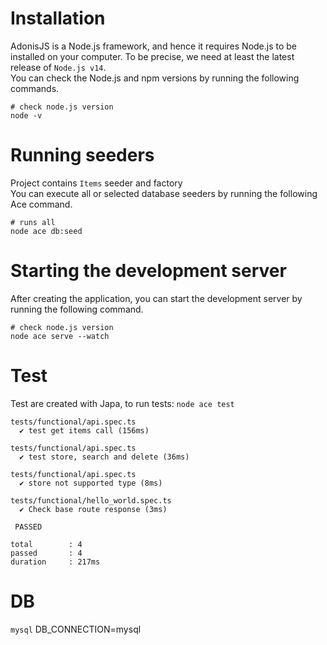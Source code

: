 # Installation
AdonisJS is a Node.js framework, and hence it requires Node.js to be installed on your computer. 
To be precise, we need at least the latest release of `Node.js v14`.
<br/>
You can check the Node.js and npm versions by running the following commands.
```console
# check node.js version
node -v
```

# Running seeders
Project contains `Items` seeder and factory <br />
You can execute all or selected database seeders by running the following Ace command.
```console
# runs all
node ace db:seed
```

# Starting the development server
After creating the application, you can start the development server by running the following command.
```console
# check node.js version
node ace serve --watch
```


# Test
Test are created with Japa, to run tests: `node ace test`
```
tests/functional/api.spec.ts
  ✔ test get items call (156ms)

tests/functional/api.spec.ts
  ✔ test store, search and delete (36ms)

tests/functional/api.spec.ts
  ✔ store not supported type (8ms)

tests/functional/hello_world.spec.ts
  ✔ Check base route response (3ms)

 PASSED 

total        : 4
passed       : 4
duration     : 217ms
```

# DB
`mysql`
DB_CONNECTION=mysql
